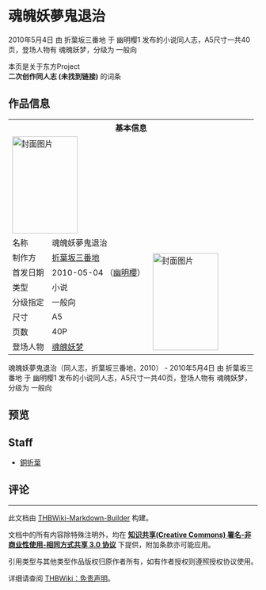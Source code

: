 # 魂魄妖夢鬼退治

<!-- source html: G:\repos\THBWiki-Markdown-Builder\THBWikiMarkdown\Temp\main\9\9e\ns0%3A%E9%AD%82%E9%AD%84%E5%A6%96%E5%A4%A2%E9%AC%BC%E9%80%80%E6%B2%BB.html -->

2010年5月4日 由 折葉坂三番地 于 幽明樱1 发布的小说同人志，A5尺寸一共40页，登场人物有 魂魄妖梦，分级为 一般向

本页是关于东方Project  
 **二次创作同人志 (未找到链接)** 的词条

## 作品信息

<table><tbody><tr><th colspan="3">基本信息</th></tr><tr><td class="cover-artwork-mobile" colspan="2"><a href="./文件-魂魄妖夢鬼退治封面.png.md" class="image" title="封面图片"><img alt="封面图片" src="https://upload.thwiki.cc/thumb/b/bc/%E9%AD%82%E9%AD%84%E5%A6%96%E5%A4%A2%E9%AC%BC%E9%80%80%E6%B2%BB%E5%B0%81%E9%9D%A2.png/132px-%E9%AD%82%E9%AD%84%E5%A6%96%E5%A4%A2%E9%AC%BC%E9%80%80%E6%B2%BB%E5%B0%81%E9%9D%A2.png" decoding="async" loading="lazy" width="132" height="196" srcset="https://upload.thwiki.cc/thumb/b/bc/%E9%AD%82%E9%AD%84%E5%A6%96%E5%A4%A2%E9%AC%BC%E9%80%80%E6%B2%BB%E5%B0%81%E9%9D%A2.png/198px-%E9%AD%82%E9%AD%84%E5%A6%96%E5%A4%A2%E9%AC%BC%E9%80%80%E6%B2%BB%E5%B0%81%E9%9D%A2.png 1.5x, https://upload.thwiki.cc/thumb/b/bc/%E9%AD%82%E9%AD%84%E5%A6%96%E5%A4%A2%E9%AC%BC%E9%80%80%E6%B2%BB%E5%B0%81%E9%9D%A2.png/264px-%E9%AD%82%E9%AD%84%E5%A6%96%E5%A4%A2%E9%AC%BC%E9%80%80%E6%B2%BB%E5%B0%81%E9%9D%A2.png 2x" data-file-width="320" data-file-height="475"></a></td>
</tr><tr><td class="label">名称</td><td colspan="2"> 魂魄妖夢鬼退治 </td></tr><tr><td class="label">制作方</td><td><a href="./折葉坂三番地.md" title="折葉坂三番地">折葉坂三番地</a></td><td class="cover-artwork" rowspan="7" style="min-width:196px;"><a href="./文件-魂魄妖夢鬼退治封面.png.md" class="image" title="封面图片"><img alt="封面图片" src="https://upload.thwiki.cc/thumb/b/bc/%E9%AD%82%E9%AD%84%E5%A6%96%E5%A4%A2%E9%AC%BC%E9%80%80%E6%B2%BB%E5%B0%81%E9%9D%A2.png/132px-%E9%AD%82%E9%AD%84%E5%A6%96%E5%A4%A2%E9%AC%BC%E9%80%80%E6%B2%BB%E5%B0%81%E9%9D%A2.png" decoding="async" loading="lazy" width="132" height="196" srcset="https://upload.thwiki.cc/thumb/b/bc/%E9%AD%82%E9%AD%84%E5%A6%96%E5%A4%A2%E9%AC%BC%E9%80%80%E6%B2%BB%E5%B0%81%E9%9D%A2.png/198px-%E9%AD%82%E9%AD%84%E5%A6%96%E5%A4%A2%E9%AC%BC%E9%80%80%E6%B2%BB%E5%B0%81%E9%9D%A2.png 1.5x, https://upload.thwiki.cc/thumb/b/bc/%E9%AD%82%E9%AD%84%E5%A6%96%E5%A4%A2%E9%AC%BC%E9%80%80%E6%B2%BB%E5%B0%81%E9%9D%A2.png/264px-%E9%AD%82%E9%AD%84%E5%A6%96%E5%A4%A2%E9%AC%BC%E9%80%80%E6%B2%BB%E5%B0%81%E9%9D%A2.png 2x" data-file-width="320" data-file-height="475"></a></td>
</tr><tr><td class="label">首发日期</td><td>2010-05-04&#160;（<a href="/展会作品列表?e=%E5%B9%BD%E6%98%8E%E6%A8%B1%231">幽明櫻</a>）</td></tr><tr><td class="label">类型</td><td>小说</td></tr><tr><td class="label">分级指定</td><td>一般向</td></tr><tr><td class="label">尺寸</td><td>A5</td></tr><tr><td class="label">页数</td><td>40P</td></tr><tr><td class="label">登场人物</td><td><a href="./魂魄妖梦.md" title="魂魄妖梦">魂魄妖梦</a></td></tr></tbody></table>

魂魄妖夢鬼退治（同人志，折葉坂三番地，2010） - 2010年5月4日 由 折葉坂三番地 于 幽明樱1 发布的小说同人志，A5尺寸一共40页，登场人物有 魂魄妖梦，分级为 一般向

## 预览

## Staff
- [銅折葉](./銅折葉.md)


## 评论




---

此文档由 [THBWiki-Markdown-Builder](https://github.com/Delsin-Yu/THBWiki-Markdown-Builder) 构建。

文档中的所有内容除特殊注明外，均在 [**知识共享(Creative Commons) 署名-非商业性使用-相同方式共享 3.0 协议**](https://creativecommons.org/licenses/by-sa/3.0/deed.zh-hans) 下提供，附加条款亦可能应用。

引用类型与其他类型作品版权归原作者所有，如有作者授权则遵照授权协议使用。

详细请查阅 [THBWiki：免责声明](https://thbwiki.cc/THBWiki:%E5%85%8D%E8%B4%A3%E5%A3%B0%E6%98%8E)。

